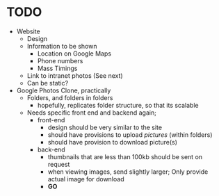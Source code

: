 # TODO
 
- Website
  - Design
  - Information to be shown
    - Location on Google Maps
    - Phone numbers
    - Mass Timings
  - Link to intranet photos (See next)
  - Can be static?
- Google Photos Clone, practically
  - Folders, and folders in folders
    - hopefully, replicates folder structure, so that its scalable
  - Needs specific front end and backend again;
    - front-end
      - design should be very similar to the site
      - should have provisions to upload _pictures_ (within folders)
      - should have provision to download picture(s)
    - back-end
      - thumbnails that are less than 100kb should be sent on request
      - when viewing images, send slightly larger; Only provide actual image for download
      - **GO**
      

